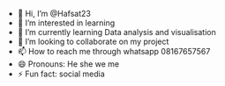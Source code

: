 - 👋 Hi, I’m @Hafsat23
- 👀 I’m interested in learning 
- 🌱 I’m currently learning Data analysis and visualisation
- 💞️ I’m looking to collaborate on my project
- 📫 How to reach me through whatsapp 08167657567
- 😄 Pronouns: He she we me 
- ⚡ Fun fact: social media

<!---
Hafsat23/Hafsat23 is a ✨ special ✨ repository because its `README.md` (this file) appears on your GitHub profile.
You can click the Preview link to take a look at your changes.
--->
